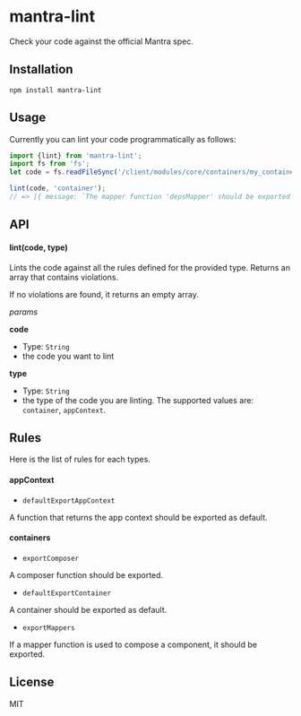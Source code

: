 # mantra-lint

Check your code against the official Mantra spec.


## Installation

    npm install mantra-lint


## Usage

Currently you can lint your code programmatically as follows:

```js
import {lint} from 'mantra-lint';
import fs from 'fs';
let code = fs.readFileSync('/client/modules/core/containers/my_container.js');

lint(code, 'container');
// => [{ message: `The mapper function 'depsMapper' should be exported` }]
```


## API

#### lint(code, type)

Lints the code against all the rules defined for the provided type.
Returns an array that contains violations.

If no violations are found, it returns an empty array.

*params*

**code**

* Type: `String`
* the code you want to lint

**type**

* Type: `String`
* the type of the code you are linting. The supported values are: `container`,
`appContext`.


## Rules

Here is the list of rules for each types.

#### appContext

* `defaultExportAppContext`

A function that returns the app context should be exported as default.

#### containers

* `exportComposer`

A composer function should be exported.

* `defaultExportContainer`

A container should be exported as default.

* `exportMappers`

If a mapper function is used to compose a component, it should be exported.


## License

MIT
